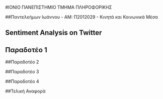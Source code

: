 #ΙΟΝΙΟ ΠΑΝΕΠΙΣΤΗΜΙΟ ΤΜΗΜΑ ΠΛΗΡΟΦΟΡΙΚΗΣ 

##Παντελεήμων Ιωάννου - ΑΜ: Π2012029 - Κινητά και Κοινωνικά Μέσα

## Sentiment Analysis on Twitter


## Παραδοτέο 1


##Παραδοτέο 2


##Παραδοτέο 3


##Παραδοτέο 4

##Τελική Αναφορά
